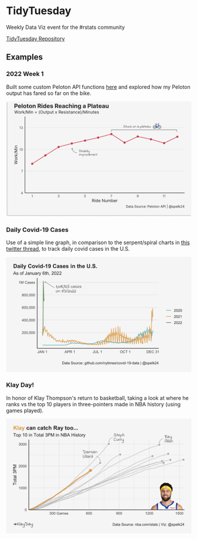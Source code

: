 # TidyTuesday

Weekly Data Viz event for the #rstats community

[TidyTuesday Repository](https://github.com/rfordatascience/tidytuesday)

## Examples

### 2022 Week 1

Built some custom Peloton API functions [here](https://github.com/spelk24/TidyTuesday/functions/peloton-api.R) and explored how my Peloton output has fared so far on the bike.

![](TT-R/img/2022-01-TT.png)

### Daily Covid-19 Cases

Use of a simple line graph, in comparison to the serpent/spiral charts in [this twitter thread](https://twitter.com/Wattenberger/status/1479276091751768065), to track daily covid cases in the U.S.

![](R/img/Daily-Covid-19-Chart.png)

### Klay Day!

In honor of Klay Thompson's return to basketball, taking a look at where he ranks vs the top 10 players in three-pointers made in NBA history (using games played).

![](R/img/klay-day.png)
